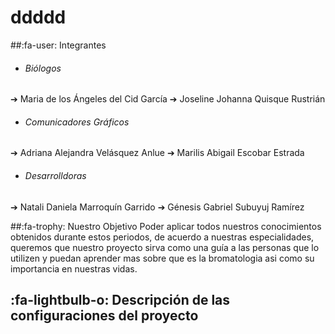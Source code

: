 # ddddd


##:fa-user: Integrantes

- ###### Biólogos
 ➔ Maria de los Ángeles del Cid García
➔ Joseline Johanna Quisque Rustrián 

- ###### Comunicadores Gráficos
➔ Adriana Alejandra Velásquez Anlue
➔ Marilis Abigail Escobar Estrada

- ###### Desarrolldoras
➔ Natali Daniela Marroquín Garrido
➔ Génesis Gabriel Subuyuj Ramírez

##:fa-trophy: Nuestro Objetivo
Poder aplicar todos nuestros conocimientos obtenidos durante estos periodos, de acuerdo a nuestras especialidades, queremos que nuestro proyecto sirva como una guía a las personas que lo utilizen y puedan aprender mas sobre que es la bromatologia asi como su importancia en nuestras vidas.

## :fa-lightbulb-o: Descripción de las configuraciones del proyecto
